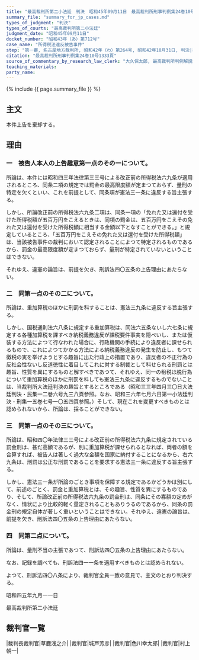 ```yaml
---
title: "最高裁判所第二小法廷　判決　昭和45年09月11日　最高裁判所刑事判例集24巻10号1333頁"
summary_file: "summary_for_jp_cases.md"
types_of_judgment: "判決"
types_of_courts: "最高裁判所第二小法廷"
judgment_date: "昭和45年09月11日"
docket_number: "昭和43年（あ）第712号"
case_name: "所得税法違反被告事件"
step: "第一審, 名古屋地方裁判所, 昭和42年（わ）第264号, 昭和42年10月31日, 判決|控訴審, 名古屋高等裁判所, 昭和42年（う）第664号, 昭和43年2月29日, 判決"
citation: "最高裁判所刑事判例集24巻10号1333頁"
source_of_commentary_by_research_law_clerk: "大久保太郎, 最高裁判所判例解説刑事篇昭和45年度201頁"
teaching_materials:
party_name:
---
```




{% include {{ page.summary_file }}  %}






## 主文



本件上告を棄却する。





## 理由



### 一　被告人本人の上告趣意第一点のその一について。

所論は、本件には昭和四三年法律第三三号による改正前の所得税法六九条が適用されるところ、同条二項の規定では罰金の最高限度額が定まつておらず、量刑の特定を欠くといい、これを前提として、同条項が憲法三一条に違反する旨主張する。

しかし、所論改正前の所得税法六九条二項は、同条一項の「免れた又は還付を受けた所得税額が五百万円をこえるときは、同項の罰金は、五百万円をこえその免れた又は還付を受けた所得税額に相当する金額以下となすことができる。」と規定しているところ、「五百万円をこえその免れた又は還付を受けた所得税額」は、当該被告事件の裁判において認定されることによつて特定されるものであるから、罰金の最高限度額が定まつておらず、量刑が特定されていないということはできない。

それゆえ、違憲の論旨は、前提を欠き、刑訴法四〇五条の上告理由にあたらない。

### 二　同第一点のその二について。

所論は、重加算税のほかに刑罰を科することは、憲法三九条に違反する旨主張する。

しかし、国税通則法六八条に規定する重加算税は、同法六五条ないし六七条に規定する各種加算税を課すべき納税義務違反が課税要件事実を隠ぺいし、または仮装する方法によつて行なわれた場合に、行政機関の手続により違反者に課せられるもので、これによつてかかる方法による納税義務違反の発生を防止し、もつて徴税の実を挙げようとする趣旨に出た行政上の措置であり、違反者の不正行為の反社会性ないし反道徳性に着目してこれに対する制裁として科せられる刑罰とは趣旨、性質を異にするものと解すべきであつて、それゆえ、同一の租税ほ脱行為について重加算税のほかに刑罰を科しても憲法三九条に違反するものでないことは、当裁判所大法廷判決の趣旨とするところである（昭和三三年四月三〇日大法廷判決・民集一二巻六号九三八頁参照。なお、昭和三六年七月六日第一小法廷判決・刑集一五巻七号一〇五四頁参照。）そして、現在これを変更すべきものとは認められないから、所論は、採ることができない。

### 三　同第一点のその三について。

所論は、昭和四〇年法律三三号による改正前の所得税法六九条に規定されている罰金刑は、甚だ高額であるが、別に重加算税が課せられるとなれば、両者の額を合算すれば、被告人は著しく過大な金額を国家に納付することになるから、右六九条は、刑罰は公正な刑罰であることを要求する憲法三一条に違反する旨主張する。

しかし、憲法三一条が所論のごとき事項を保障する規定であるかどうかは別にして、前述のごとく、罰金と重加算税とは、その趣旨、性質を異にするものであり、そして、所論改正前の所得税法六九条の罰金刑は、同条にその寡額の定めがなく、情状により比較的軽く量定されることもありうるのであるから、同条の罰金刑の規定自体が著しく重いということはできない。それゆえ、違憲の論旨は、前提を欠き、刑訴法四〇五条の上告理由にあたらない。

### 四　同第二点について。

所論は、量刑不当の主張であつて、刑訴法四〇五条の上告理由にあたらない。

なお、記録を調べても、刑訴法四一一条を適用すべきものとは認められない。

よつて、刑訴法四〇八条により、裁判官全員一致の意見で、主文のとおり判決する。

昭和四五年九月一一日

最高裁判所第二小法廷

## 裁判官一覧

|裁判長裁判官|草鹿浅之介|
|裁判官|城戸芳彦|
|裁判官|色川幸太郎|
|裁判官|村上朝一|

